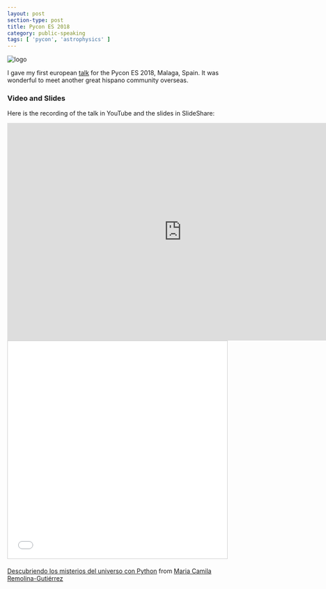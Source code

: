 ```yaml
---
layout: post
section-type: post
title: Pycon ES 2018
category: public-speaking
tags: [ 'pycon', 'astrophysics' ]
---
```


![logo](../../../../img/public-speaking/pycones2018/logo.png) 

I gave my first european [talk](https://2018.es.pycon.org/talk/descubriendo-los-misterios-del-universo-con-python) for the Pycon ES 2018, Malaga, Spain. It was wonderful to meet another great hispano community overseas. 

### Video and Slides

Here is the recording of the talk in YouTube and the slides in SlideShare: 

<div class="col-md-12 col-md-offset-1">
    <iframe src="https://www.youtube.com/embed/cdd1xqItIHE" width="800" height="500" frameborder="0" allow="accelerometer; autoplay; encrypted-media; gyroscope; picture-in-picture" allowfullscreen></iframe>
</div>

<div class="col-md-12 col-md-offset-1">
    <iframe src="//www.slideshare.net/slideshow/embed_code/key/uqnypwbCqFKEFH" width="800" height="500" frameborder="0" marginwidth="0" marginheight="0" scrolling="no" style="border:1px solid #CCC; border-width:1px; margin-bottom:5px; max-width: 100%;" allowfullscreen> </iframe> 
</div>

[Descubriendo los misterios del universo con Python](https://www.slideshare.net/MariaCamilaRemolinaG/descubriendo-los-misterios-del-universo-con-python-196717117) from [Maria Camila Remolina-Gutiérrez](https://www.slideshare.net/MariaCamilaRemolinaG)
